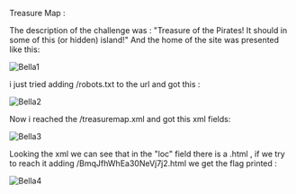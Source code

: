 Treasure Map :

The description of the challenge was :
"Treasure of the Pirates! It should in some of this (or hidden) island!" And the home of the site was presented like this:

![Bella1](https://user-images.githubusercontent.com/59454895/80572945-05798980-89f7-11ea-9c3a-4703b2bffea2.PNG)

i just tried adding /robots.txt to the url and got this :

![Bella2](https://user-images.githubusercontent.com/59454895/80573424-d6174c80-89f7-11ea-9e45-3881bd4871ea.PNG)

Now i reached the /treasuremap.xml and got this xml fields:

![Bella3](https://user-images.githubusercontent.com/59454895/80573740-74a3ad80-89f8-11ea-8d74-292afeedbe11.PNG)

 Looking the xml we can see that in the "loc" field there is a .html , if we try to reach it adding /BmqJfhWhEa30NeVj7j2.html we    get the flag printed :
  
  ![Bella4](https://user-images.githubusercontent.com/59454895/80574156-3955ae80-89f9-11ea-8222-2383fae2812a.PNG)
  
 
